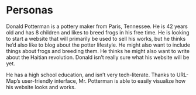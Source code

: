 # Personas
Donald Potterman is a pottery maker from Paris, Tennessee. He is 42 years old and has 8 children and likes to breed frogs in his free time. He is looking to start a website that will primarily be used to sell his works, but he thinks he’d also like to blog about the potter lifestyle. He might also want to include things about frogs and breeding them. He thinks he might also want to write about the Haitian revolution. Donald isn’t really sure what his website will be yet. 


He has a high school education, and isn’t very tech-literate. 
Thanks to URL-Map’s user-friendly interface, Mr. Potterman is able to easily visualize how his website looks and works.
